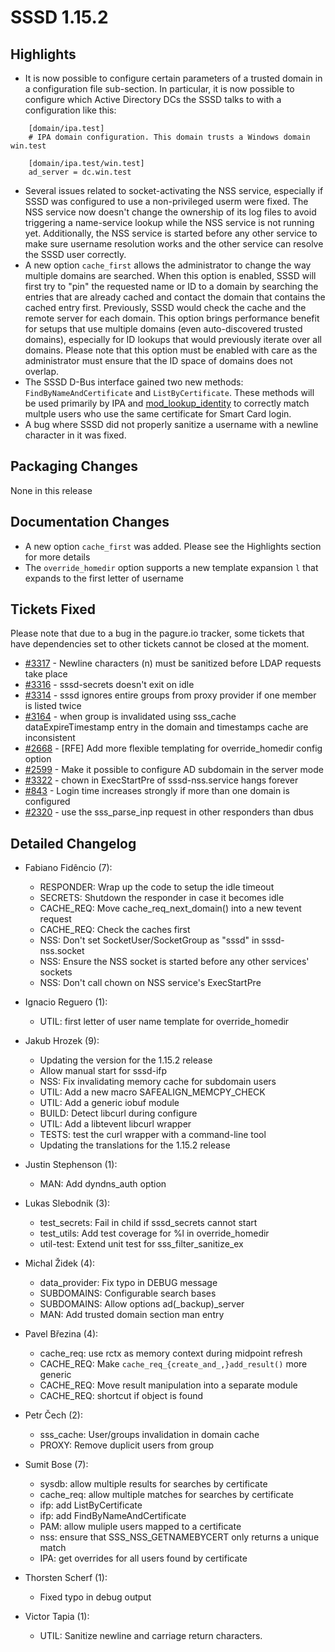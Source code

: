 SSSD 1.15.2
===========

Highlights
----------

- It is now possible to configure certain parameters of a trusted domain in a configuration file sub-section. In particular, it is now possible to configure which Active Directory DCs the SSSD talks to with a configuration like this:
>
        [domain/ipa.test]
        # IPA domain configuration. This domain trusts a Windows domain win.test
>
        [domain/ipa.test/win.test]
        ad_server = dc.win.test
>
- Several issues related to socket-activating the NSS service, especially if SSSD was configured to use a non-privileged userm were fixed. The NSS service now doesn't change the ownership of its log files to avoid triggering a name-service lookup while the NSS service is not running yet. Additionally, the NSS service is started before any other service to make sure username resolution works and the other service can resolve the SSSD user correctly.
- A new option `cache_first` allows the administrator to change the way multiple domains are searched. When this option is enabled, SSSD will first try to "pin" the requested name or ID to a domain by searching the entries that are already cached and contact the domain that contains the cached entry first. Previously, SSSD would check the cache and the remote server for each domain. This option brings performance benefit for setups that use multiple domains (even auto-discovered trusted domains), especially for ID lookups that would previously iterate over all domains. Please note that this option must be enabled with care as the administrator must ensure that the ID space of domains does not overlap.
- The SSSD D-Bus interface gained two new methods: `FindByNameAndCertificate` and `ListByCertificate`. These methods will be used primarily by IPA and [mod_lookup_identity](https://github.com/adelton/mod_lookup_identity/) to correctly match multple users who use the same certificate for Smart Card login.
- A bug where SSSD did not properly sanitize a username with a newline character in it was fixed.

Packaging Changes
-----------------

None in this release

Documentation Changes
---------------------

- A new option `cache_first` was added. Please see the Highlights section for more details
- The `override_homedir` option supports a new template expansion `l` that expands to the first letter of username

Tickets Fixed
-------------

Please note that due to a bug in the pagure.io tracker, some tickets that have dependencies set to other tickets cannot be closed at the moment.

- [\#3317](https://pagure.io/SSSD/sssd/issue/3317) - Newline characters (n) must be sanitized before LDAP requests take place
- [\#3316](https://pagure.io/SSSD/sssd/issue/3316) - sssd-secrets doesn't exit on idle
- [\#3314](https://pagure.io/SSSD/sssd/issue/3314) - sssd ignores entire groups from proxy provider if one member is listed twice
- [\#3164](https://pagure.io/SSSD/sssd/issue/3164) - when group is invalidated using sss_cache dataExpireTimestamp entry in the domain and timestamps cache are inconsistent
- [\#2668](https://pagure.io/SSSD/sssd/issue/2668) - [RFE] Add more flexible templating for override_homedir config option
- [\#2599](https://pagure.io/SSSD/sssd/issue/2599) - Make it possible to configure AD subdomain in the server mode
- [\#3322](https://pagure.io/SSSD/sssd/issue/3322) - chown in ExecStartPre of sssd-nss.service hangs forever
- [\#843](https://pagure.io/SSSD/sssd/issue/843) - Login time increases strongly if more than one domain is configured
- [\#2320](https://pagure.io/SSSD/sssd/issue/2320) - use the sss_parse_inp request in other responders than dbus

Detailed Changelog
------------------

- Fabiano Fidêncio (7):

  - RESPONDER: Wrap up the code to setup the idle timeout
  - SECRETS: Shutdown the responder in case it becomes idle
  - CACHE_REQ: Move cache_req_next_domain() into a new tevent request
  - CACHE_REQ: Check the caches first
  - NSS: Don't set SocketUser/SocketGroup as "sssd" in sssd-nss.socket
  - NSS: Ensure the NSS socket is started before any other services' sockets
  - NSS: Don't call chown on NSS service's ExecStartPre

- Ignacio Reguero (1):

  - UTIL: first letter of user name template for override_homedir

- Jakub Hrozek (9):

  - Updating the version for the 1.15.2 release
  - Allow manual start for sssd-ifp
  - NSS: Fix invalidating memory cache for subdomain users
  - UTIL: Add a new macro SAFEALIGN_MEMCPY_CHECK
  - UTIL: Add a generic iobuf module
  - BUILD: Detect libcurl during configure
  - UTIL: Add a libtevent libcurl wrapper
  - TESTS: test the curl wrapper with a command-line tool
  - Updating the translations for the 1.15.2 release

- Justin Stephenson (1):

  - MAN: Add dyndns_auth option

- Lukas Slebodnik (3):

  - test_secrets: Fail in child if sssd_secrets cannot start
  - test_utils: Add test coverage for %l in override_homedir
  - util-test: Extend unit test for sss_filter_sanitize_ex

- Michal Židek (4):

  - data_provider: Fix typo in DEBUG message
  - SUBDOMAINS: Configurable search bases
  - SUBDOMAINS: Allow options ad(_backup)_server
  - MAN: Add trusted domain section man entry

- Pavel Březina (4):

  - cache_req: use rctx as memory context during midpoint refresh
  - CACHE_REQ: Make `cache_req_{create_and_,}add_result()` more generic
  - CACHE_REQ: Move result manipulation into a separate module
  - CACHE_REQ: shortcut if object is found

- Petr Čech (2):

  - sss_cache: User/groups invalidation in domain cache
  - PROXY: Remove duplicit users from group

- Sumit Bose (7):

  - sysdb: allow multiple results for searches by certificate
  - cache_req: allow multiple matches for searches by certificate
  - ifp: add ListByCertificate
  - ifp: add FindByNameAndCertificate
  - PAM: allow muliple users mapped to a certificate
  - nss: ensure that SSS_NSS_GETNAMEBYCERT only returns a unique match
  - IPA: get overrides for all users found by certificate

- Thorsten Scherf (1):

  - Fixed typo in debug output

- Victor Tapia (1):

  - UTIL: Sanitize newline and carriage return characters.
